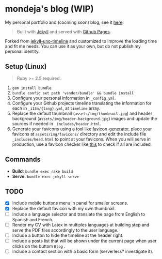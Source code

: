 # mondeja's blog (WIP)

My personal portfolio and (cooming soon) blog, see it [here](https://mondeja.github.io/blog).

> Built with [Jekyll](https://jekyllrb.com) and served with [Github Pages](https://pages.github.com/).

Forked from [jekyll-uno-timeline](https://github.com/tzuehlke/jekyll-uno-timeline) and customized to improve the loading time and fit me needs. You can use it as your own, but do not publish my personal identity.

## Setup (Linux)

> Ruby >= 2.5 required. 

1. `gem install bundle`
2. `bundle config set path 'vendor/bundle' && bundle install`
3. Configure your personal information in `_config.yml`.
4. Configure your Github projects timeline translating the information for each in `_i18n/{lang}.yml`, at `timeline` array.
5. Replace the default thumbnail (`assets/img/thumbnail.jpg`) and header background (`assets/img/header-background.jpg`) images and update the sources if needed in `_includes/header.html`. 
6. Generate your favicons using a tool like [favicon-generator](https://realfavicongenerator.net/), place your favicons at `assets/img/favicons/` directory and edit the include file `_includes/head.html` to point at your favicons. When you will serve in production, use a favicon checker like [this](https://realfavicongenerator.net/favicon_checker) to check if all are included. 

## Commands

- **Build**: `bundle exec rake build`
- **Serve**: `bundle exec jekyll serve`

## TODO

- [x] Include mobile buttons menu in panel for smaller screens.
- [x] Replace the default favicon with my own thumbnail.
- [ ] Include a language selector and translate the page from English to Spanish and French.
- [ ] Render my CV with Latex in multiples languages at building step and serve the PDF files accordingly to the user language.
- [ ] Include a button to hide the timeline at the header right.
- [ ] Include a posts list that will be shown under the current page when user clicks on the buttom `Blog` .
- [ ] Include a contact section with a basic form (serverless? investigate it).
